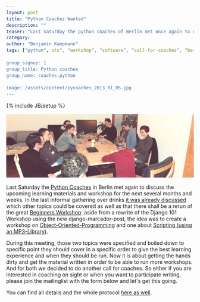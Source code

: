 ```yaml
---
layout: post
title: "Python Coaches Wanted"
description: ""
teaser: "Last Saturday the python coaches of Berlin met once again to discuss the upcoming learning materials and workshops for the next few weeks and months. There will be more material and though people already volunteered to join in writing, we want more coaches to participate."
category: 
author: "Benjamin Kampmann"
tags: ["python", ots", "workshop", "software", "call-for-coaches", "berlin"]

group_signup: 1
group_title: Python coaches
group_name: coaches.python

image: /assets/content/pycoaches_2013_01_05.jpg
---
```

{% include JB/setup %}

![Python Coaches meeting Sat, Jan 5th](/assets/content/pycoaches_2013_01_05.jpg)

Last Saturday the [Python Coaches](http://groups.google.com/a/opentechschool.org/group/coaches.python) in Berlin met again to discuss the upcoming learning materials and workshop for the next several months and weeks. In the last informal gathering over drinks [it was already discussed](https://groups.google.com/a/opentechschool.org/forum/?fromgroups=#!topic/coaches.python/phQIvlTLOqs%5B1-25-false%5D) which other topics could be covered as well as that there shall be a rerun of the great [Beginners Workshop](/2012/09/a-look-back-at-the-first-python-beginners-workshop.html): aside from a rewrite of the Django 101 Workshop using the new django-marcador-post, the idea was to create a workshop on [Object-Oriented-Programming](https://github.com/OpenTechSchool/python-oop) and one about [Scripting (using an MP3-Library)](https://github.com/OpenTechSchool/python-scripting-mp3).

During this meeting, those two topics were specified and boiled down to specific point they should cover in a specific order to give the best learning experience and when they should be run. Now it is about getting the hands dirty and get the material written in order to be able to run more workshops. And for both we decided to do another call for coaches. So either if you are interested in coaching on sight or when you want to participate writing, please join the mailinglist with the form below and let's get this going. 

You can find all details and the whole protocol [here as well](https://groups.google.com/a/opentechschool.org/d/msg/coaches.python/C54lAYDdJXw/WjNSZrlNL7oJ).